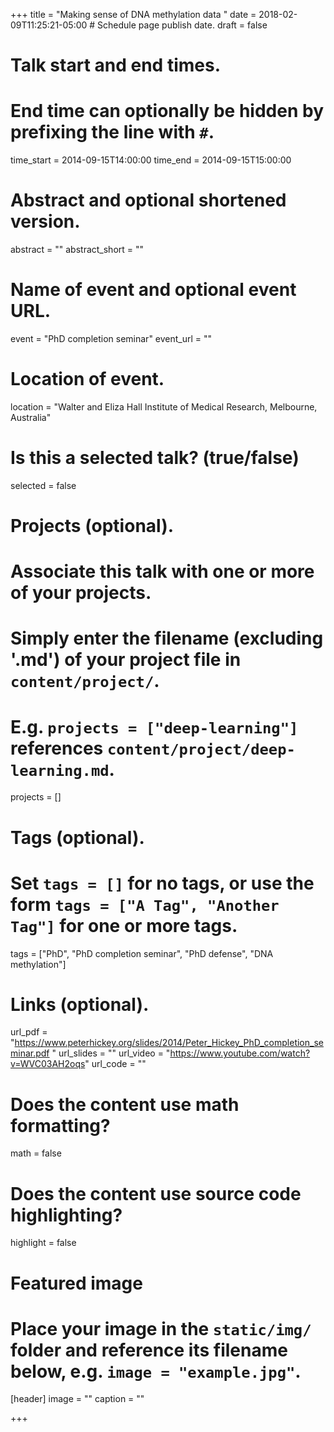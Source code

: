 +++
title = "Making sense of DNA methylation data "
date = 2018-02-09T11:25:21-05:00  # Schedule page publish date.
draft = false

# Talk start and end times.
#   End time can optionally be hidden by prefixing the line with `#`.
time_start = 2014-09-15T14:00:00
time_end = 2014-09-15T15:00:00

# Abstract and optional shortened version.
abstract = ""
abstract_short = ""

# Name of event and optional event URL.
event = "PhD completion seminar"
event_url = ""

# Location of event.
location = "Walter and Eliza Hall Institute of Medical Research, Melbourne, Australia"

# Is this a selected talk? (true/false)
selected = false

# Projects (optional).
#   Associate this talk with one or more of your projects.
#   Simply enter the filename (excluding '.md') of your project file in `content/project/`.
#   E.g. `projects = ["deep-learning"]` references `content/project/deep-learning.md`.
projects = []

# Tags (optional).
#   Set `tags = []` for no tags, or use the form `tags = ["A Tag", "Another Tag"]` for one or more tags.
tags = ["PhD", "PhD completion seminar", "PhD defense", "DNA methylation"]

# Links (optional).
url_pdf = "https://www.peterhickey.org/slides/2014/Peter_Hickey_PhD_completion_seminar.pdf
"
url_slides = ""
url_video = "https://www.youtube.com/watch?v=WVC03AH2oqs"
url_code = ""


# Does the content use math formatting?
math = false

# Does the content use source code highlighting?
highlight = false

# Featured image
# Place your image in the `static/img/` folder and reference its filename below, e.g. `image = "example.jpg"`.
[header]
image = ""
caption = ""

+++
